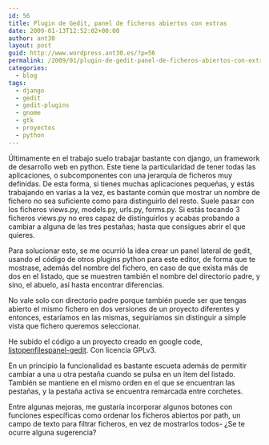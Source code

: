 ```yaml
---
id: 56
title: Plugin de Gedit, panel de ficheros abiertos con extras
date: 2009-01-13T12:52:02+00:00
author: ant30
layout: post
guid: http://www.wordpress.ant30.es/?p=56
permalink: /2009/01/plugin-de-gedit-panel-de-ficheros-abiertos-con-extras/
categories:
  - blog
tags:
  - django
  - gedit
  - gedit-plugins
  - gnome
  - gtk
  - proyectos
  - python
---
```

Últimamente en el trabajo suelo trabajar bastante con django, un framework de
desarrollo web en python. Este tiene la particularidad de tener todas las
aplicaciones, o subcomponentes con una jerarquía de ficheros muy definidas. De
esta forma, si tienes muchas aplicaciones pequeñas, y estás trabajando en
varias a la vez, es bastante común que mostrar un nombre de fichero no sea
suficiente como para distinguirlo del resto. Suele pasar con los ficheros
views.py, models.py, urls.py, forms.py. Si estás tocando 3 ficheros
views.py no eres capaz de distinguirlos y acabas probando a cambiar a alguna de
las tres pestañas; hasta que consigues abrir el que quieres.

Para solucionar esto, se me ocurrió la idea crear un panel lateral de gedit,
usando el código de otros plugins python para este editor, de forma que te
mostrase, además del nombre del fichero, en caso de que exista más de dos en el
listado, que se muestren también el nombre del directorio padre, y sino, el
abuelo, así hasta encontrar diferencias.

No vale solo con directorio padre porque también puede ser que tengas abierto
el mismo fichero en dos versiones de un proyecto diferentes y entonces,
estaríamos en las mismas, seguiríamos sin distinguir a simple vista que fichero
queremos seleccionar.

He subido el código a un proyecto creado en google code,
[listopenfilespanel-gedit](http://code.google.com/p/listopenfilespanel-gedit).
Con licencia GPLv3.

En un principio la funcionalidad es bastante escueta además de permitir cambiar
a una u otra pestaña cuando se pulsa en un item del listado. También se
mantiene en el mismo orden en el que se encuentran las pestañas, y la pestaña
activa se encuentra remarcada entre corchetes.

Entre algunas mejoras, me gustaría incorporar algunos botones con funciones
específicas como ordenar los ficheros abiertos por path, un campo de texto para
filtrar ficheros, en vez de mostrarlos todos- ¿Se te ocurre alguna
sugerencia?
